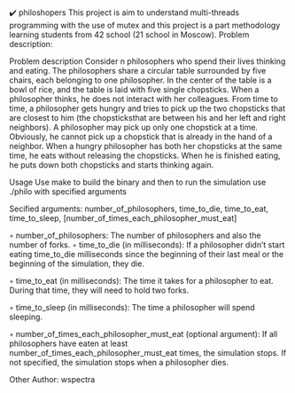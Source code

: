 ✔️ philoshopers
This project is aim to understand multi-threads programming with the use of mutex and this project is a part methodology learning students from 42 school (21 school in Moscow). Problem description:
  
Problem description
Consider n philosophers who spend their lives thinking and eating. The philosophers share a circular table surrounded by five chairs, each belonging to one philosopher. In the center of the table is a bowl of rice, and the table is laid with five single chopsticks. When a philosopher thinks, he does not interact with her colleagues. From time to time, a philosopher gets hungry and tries to pick up the two chopsticks that are closest to him (the chopsticksthat are between his and her left and right neighbors). A philosopher may pick up only one chopstick at a time. Obviously, he cannot pick up a chopstick that is already in the hand of a neighbor. When a hungry philosopher has both her chopsticks at the same time, he eats without releasing the chopsticks. When he is finished eating, he puts down both chopsticks and starts thinking again.

Usage
Use make to build the binary and then to run the simulation use ./philo with specified arguments

Secified arguments: number_of_philosophers, time_to_die, time_to_eat, time_to_sleep, [number_of_times_each_philosopher_must_eat]

◦ number_of_philosophers: The number of philosophers and also the number of forks. ◦ time_to_die (in milliseconds): If a philosopher didn’t start eating time_to_die milliseconds since the beginning of their last meal or the beginning of the simulation, they die.

◦ time_to_eat (in milliseconds): The time it takes for a philosopher to eat. During that time, they will need to hold two forks.

◦ time_to_sleep (in milliseconds): The time a philosopher will spend sleeping.

◦ number_of_times_each_philosopher_must_eat (optional argument): If all philosophers have eaten at least number_of_times_each_philosopher_must_eat times, the simulation stops. If not specified, the simulation stops when a philosopher dies.

Other
Author:
wspectra

